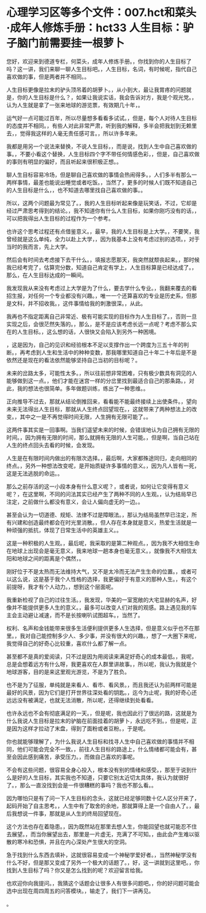 # 心理学习区等多个文件：007.hct和菜头·成年人修炼手册：hct33 人生目标：驴子脑门前需要挂一根萝卜

您好，欢迎来到德道专栏，何菜头，成年人修炼手册。，你找到你的人生目标了吗？这一讲，我们来聊一聊人生目标吧。，人生目标，名词，有时候呢，指代自己喜欢做的事，但是两者并不相同。。

人生目标更像是拉末的驴头顶吊着的胡萝卜。，从小到大，最让我胃疼的问题就是，你的人生目标是什么？，如果让我说实话，我会告诉对方，我是个观光党。，认为人生就是拿了一张来地球的游览票，有效期几十年，。

运气好一点可能过百年，所以尽量想多看看多试试。，但是，每个人对待人生目标的态度并不相同。，有些人对此非常严肃，听到我的解释，多半会把我划到无赖里去，，觉得我这样的人毫无责任感可言。，所以许多年来。

我都是用另一个说法来替换，不说人生目标，，而是说，找到人生中自己喜欢做的事。，不要小看这个替换，人生目标四个字不带任何情感色彩，，但是，自己喜欢做的事则有明显的偏好，而且听起来很积极正想。。

聊人生目标容易冷场，但是聊自己喜欢做的事情会热闹得多。，人们多半有那么一两样事情，最差也能说出睡觉或者吃饭。，当然了，更多的时候人们既不知道自己的人生目标是什么，，也不知道去哪里找自己喜欢做的事。。

所以，这两个问题最为常见了。，我的人生目标听起来像是玩笑话，不过，它却是经过严肃思考得到的结论。，我不知道你有什么人生目标，如果你刚巧没有的话，，可以把我得出人生目标的过程作为一个参考。

也许这个思考过程还有点借鉴意义。，最早，我的人生目标是上大学。，不要笑，我曾经就是这么单纯，全力以赴上大学，，因为我基本上没有考虑过别的选项。，对于当时的我而言，先上大学。

然后会有时间去考虑接下去干什么。，填报志愿那天，我突然就颓丧起来。，那时候我已经考完了，估算完分数，知道自己肯定有学上，人生目标算是已经达成了。，那么，在人生目标达成的一瞬间。

我发现我从来没有考虑过上大学是为了什么，要去学什么专业。，我翻来覆去的看招生报，对任何一个专业都没有兴趣。，唯一一个还算喜欢的专业是历史系，但那是文科，并不招收我。，这件事情给我的刺激很深。，从此。

我再也不指定距离自己非常近、极有可能实现的目标作为人生目标了。，否则一旦实现之后，会很茫然失落的。，那么，是不是应该考虑长远一点呢？考虑不那么实在的人生目标。，这么想的话，人很快又会陷入到另外一种困境。

，这是因为，自己的见识和经验根本不足以支撑作出一个跨度为三五十年的判断。，再考虑到人生和生活中的种种变数，那我哪里知道自己十年二十年后是不是依然还是现在的看法依然能够坚持自己当初的目标呢？。

未来的岔路太多，可能性太多。，所以往前想非常困难，只有极少数具有洞见的人能够做到这一点。，他们才能在迷宫一样的分岔里找到最适合自己的那条路。，对此，我的想法也很简单。多年做题训练，练出了一种思维。。

正向推导不过去，那就从结论倒推回来，看看能不能最终接续上出使条件。，望向未来无法得出人生目标，那就从人生终点回望现在。，这就带来了两种想法上的改变。，其中之一是不再觉得时间无限，人生拥有无限可能了。。

这两件事其实是一回事啊。当我们遥望未来的时候，会错误地认为自己拥有无限的时间。，因为拥有无限的时间，那么就拥有无限的人生可能。，但是啊，当自己站在人生的终点回头去看的时候，会发现。

人生是在有限时间内做出的有限次选择。，最后啊，大家都殊途同归，走向相同的终点。，另外一种想法改变呢，是开始质疑许多事情的意义。，因为凡人皆有一死，这是无法逃脱的命运。。

那么之前存活的这一小段本身有什么意义呢？，或者说，如何让它变得有意义呢？，在这里啊，不同的问法其实已经产生了两种不同的人生观。，认为结局早已注定，之前做什么都没有意义，会让人偏向虚无的一边。。

甚至会认为一切道德、规矩、法律不过是障眼法。，那认为结局虽然早已注定，所有兴建和创造最终都会在时光里消散。，但人存在本身就是意义，热爱生活就是一种顽强的抵抗，体现了日常生活中的英雄主义。。

这是一种积极的人生观。，最后呢，我采取的是第二种观点。，因为我不大相信生命在地球上出现会是毫无意义，我来地球一趟本身也毫无意义。，就像我不大相信太阳和地球之间的距离是个偶然，。

刚好位于不是太热而无法维持大气，又不是太冷而无法产生生命的位置。，或者可以这么说，这是基于我个人性格的选择，我更偏好于有意义的那种人生。，有这个前提呀，我才有个人动力。，想到这个层面呢。

我重新检视了自己的过往生活。，我发现，华美的一室宽敞的大宅显赫的名声，好像并不能提供更多人生的意义。，最多可以改变人们对我的观感。路上遇见我的车主会主动避让减速，而不是长按喇叭试图超车。，当然了。

权利、名声和金钱能带来很多生活便利提供更多人生选择，但是意义似乎也不在那里。，我对自己能控制多少人、多少事，并没有很大的兴趣。，想了一大圈下来呢，我觉得自己的好奇心比较重，喜欢什么都了解一点。

甚至都不是真的爱阅读，只不过是因为用阅读来满足好奇心的成本最低。，我呢，总是会想着远方有什么呀，我更喜欢在人群里讲故事。，所以呢，我认为我就是个地球游客，目的是来这里观光游览，不是为了胜负。

也不是为了征服，单纯就是来看人、看市、看风景。，而且我还认为前两样可能是最好的风景，因为它们是打开世界往深处看的钥匙。，迄今为止呢，我的好奇心还远远没有被满足，也就无法消散，所以呢，还得继续到处看看。

也许永远也不会有彻底满足的一天。，但是呢，我也因此行了很远的路，这就是为什么我说人生目标是拉末的驴脑在前面挂着的胡萝卜，永远吃不到。，但是呢，正是因为这样才拉动了末盘，得到了面粉或者豆粉。，于是呢。

你也就能够理解了，为什么我说人生目标和找寻人生中自己喜欢做的事情并不相同，他们可能会完全不一致。，前往人生目标的路途上，什么情绪都可能会有，甚至会因此感到痛苦，承受压力。，而做自己喜欢的事呢。

不会有这些问题，很容易全身心投入，根本没有别的情绪和感受。，那至于说到什么是好的人生目标，其实我也不知道，只要它别太近切太具体，我认为就很好了。，那么一直没找到会是一件很糟糕的事吗？我也不那么看。。

因为哪怕只是有了问一下人生目标的念头，这就已经足够同数十亿人区分开来了，起码开始了自主思考。，人生中有了取舍的余地，那就算得上是一个自由人了。，最后我想说一件事，那就是从人生的终局回望现在。

这个方法也存在着隐患。，因为既然站在那里去想人生，你能回望也就可能忍不住去展望。，而当你展望出去，那里是一片虚无，充满了不可知。，由此会产生难以驱散的寒冷和恐惧，并且在内心深处产生很大的空洞。

急于找到什么东西去填补，这就很容易变成一个神秘学爱好者。，当然神秘学没有什么不好，但是那又变成了另外一个极大的话题了。，好，这一讲就到这里吧。，你找到人生目标了吗？你又是怎么找到的呢？欢迎留言给我。

也欢迎你向我提问。，我猜这个话题会让很多人有很多问题吧。，你的好问题可能会选中出现在周四周五的问答模块。，输走了，我们下一讲再见。

。